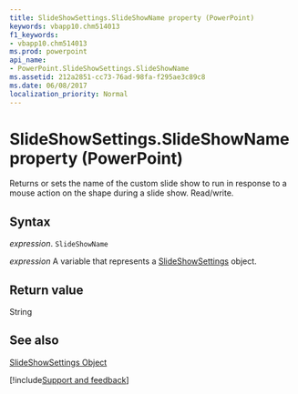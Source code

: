 ```yaml
---
title: SlideShowSettings.SlideShowName property (PowerPoint)
keywords: vbapp10.chm514013
f1_keywords:
- vbapp10.chm514013
ms.prod: powerpoint
api_name:
- PowerPoint.SlideShowSettings.SlideShowName
ms.assetid: 212a2851-cc73-76ad-98fa-f295ae3c89c8
ms.date: 06/08/2017
localization_priority: Normal
---
```



# SlideShowSettings.SlideShowName property (PowerPoint)

Returns or sets the name of the custom slide show to run in response to a mouse action on the shape during a slide show. Read/write.


## Syntax

_expression_. `SlideShowName`

_expression_ A variable that represents a [SlideShowSettings](PowerPoint.SlideShowSettings.md) object.


## Return value

String


## See also


[SlideShowSettings Object](PowerPoint.SlideShowSettings.md)

[!include[Support and feedback](~/includes/feedback-boilerplate.md)]